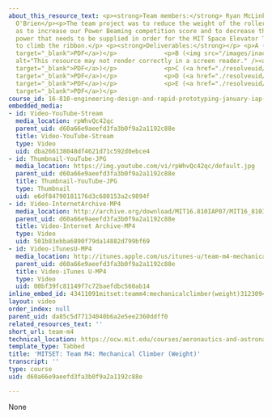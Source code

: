 ```yaml
---
about_this_resource_text: <p><strong>Team members:</strong> Ryan McLinko, Carolyn
  O'Brien</p><p>The team project was to reduce the weight of the roller assembly so
  as to increase our Power Beaming competition score and to decrease the amount of
  power that needs to be supplied in order for the MIT Space Elevator Team's climber
  to climb the ribbon.</p> <p><strong>Deliverables:</strong></p> <p>A (<a href="./resolveuid/3026977d335f94a379adb2c32a3163af"
  target="_blank">PDF</a>)</p>             <p>B (<img src="/images/inacessible.gif"
  alt="This resource may not render correctly in a screen reader." /><a href="./resolveuid/781eb37e1257a78a1650ac5d40149382"
  target="_blank">PDF</a>)</p>             <p>C (<a href="./resolveuid/b17aaaa0599458c58a192c2295304097"
  target="_blank">PDF</a>)</p>             <p>D (<a href="./resolveuid/7da646d1ec6fb99ced89fef48ad62b37"
  target="_blank">PDF</a>)</p>             <p>E (<a href="./resolveuid/b58b693cc6614f8819826f0e8c6b7169"
  target="_blank">PDF</a>)</p>
course_id: 16-810-engineering-design-and-rapid-prototyping-january-iap-2007
embedded_media:
- id: Video-YouTube-Stream
  media_location: rpWhvQc42qc
  parent_uid: d60a66e9aeefd3fa3b0f9a2a1192c88e
  title: Video-YouTube-Stream
  type: Video
  uid: dba266138048df4621d71c592d0ebce4
- id: Thumbnail-YouTube-JPG
  media_location: https://img.youtube.com/vi/rpWhvQc42qc/default.jpg
  parent_uid: d60a66e9aeefd3fa3b0f9a2a1192c88e
  title: Thumbnail-YouTube-JPG
  type: Thumbnail
  uid: e6df84790181176d3c680153a2c9894f
- id: Video-InternetArchive-MP4
  media_location: http://archive.org/download/MIT16.810IAP07/MIT16_810IAP07team_m4_300k.mp4
  parent_uid: d60a66e9aeefd3fa3b0f9a2a1192c88e
  title: Video-Internet Archive-MP4
  type: Video
  uid: 501b83ebba6890f79da14882d799bf69
- id: Video-iTunesU-MP4
  media_location: http://itunes.apple.com/us/itunes-u/team-m4-mechanical-climber/id479613647?i=117663514
  parent_uid: d60a66e9aeefd3fa3b0f9a2a1192c88e
  title: Video-iTunes U-MP4
  type: Video
  uid: 00bf39fc81149f7c72baefdbc560ab14
inline_embed_id: 43411091mitset:teamm4:mechanicalclimber(weight)31230948
layout: video
order_index: null
parent_uid: da85c5d77134040b6a2e5ee2360ddff0
related_resources_text: ''
short_url: team-m4
technical_location: https://ocw.mit.edu/courses/aeronautics-and-astronautics/16-810-engineering-design-and-rapid-prototyping-january-iap-2007/projects/team-m4
template_type: Tabbed
title: 'MITSET: Team M4: Mechanical Climber (Weight)'
transcript: ''
type: course
uid: d60a66e9aeefd3fa3b0f9a2a1192c88e

---
```

None